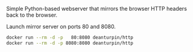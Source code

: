Simple Python-based webserver that mirrors the browser HTTP headers back to the
browser.

Launch mirror server on ports 80 and 8080.
```bash
docker run --rm -d -p 	80:8080 deanturpin/http
docker run --rm -d -p 8080:8080 deanturpin/http
```
